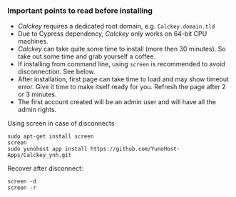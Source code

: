 ### Important points to read before installing

- *Calckey* requires a dedicated root domain, e.g. `Calckey.domain.tld`
- Due to Cypress dependency, *Calckey* only works on 64-bit CPU machines.
- *Calckey* can take quite some time to install (more then 30 minutes). So take out some time and grab yourself a coffee.
- If installing from command line, using `screen` is recommended to avoid disconnection. See below.
- After installation, first page can take time to load and may show timeout error. Give it time to make itself ready for you. Refresh the page after 2 or 3 minutes.
- The first account created will be an admin user and will have all the admin rights.

Using screen in case of disconnects

``` 
sudo apt-get install screen
screen
sudo yunohost app install https://github.com/YunoHost-Apps/Calckey_ynh.git
```
Recover after disconnect:
```
screen -d
screen -r
```
